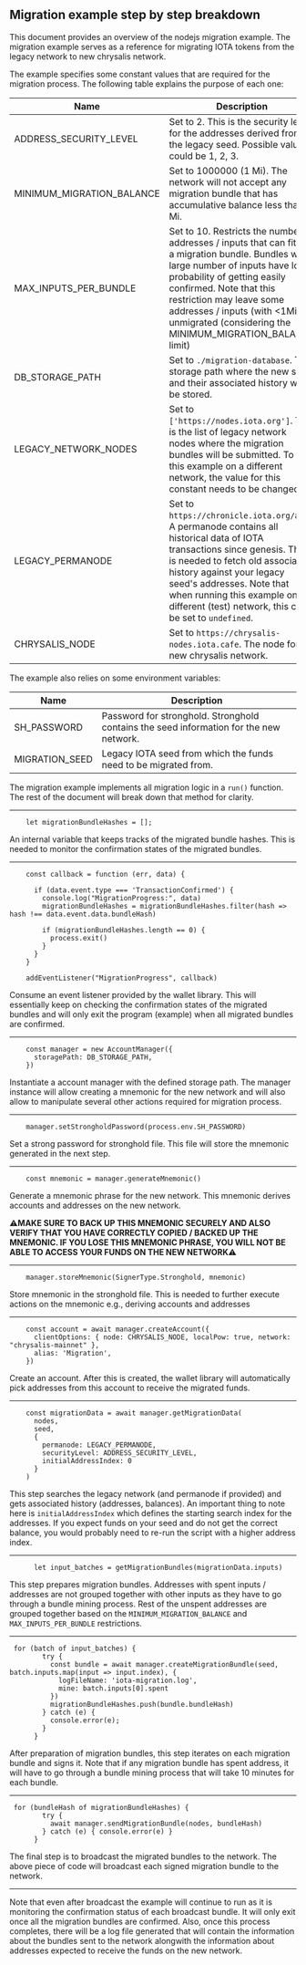 ## Migration example step by step breakdown

This document provides an overview of the nodejs migration example. The migration example serves as a reference for migrating IOTA tokens from the legacy network to new chrysalis network. 

The example specifies some constant values that are required for the migration process. The following table explains the purpose of each one:

| Name                      | Description                                                                                                                                                                                                                                                                                                             |
|---------------------------|-------------------------------------------------------------------------------------------------------------------------------------------------------------------------------------------------------------------------------------------------------------------------------------------------------------------------|
| ADDRESS_SECURITY_LEVEL    | Set to 2. This is the security level for the addresses derived from the legacy seed. Possible values could be 1, 2, 3.                                                                                                                                                                                                |
| MINIMUM_MIGRATION_BALANCE | Set to 1000000 (1 Mi). The network will not accept any migration bundle that has accumulative balance less than 1 Mi.                                                                                                                                                                                                   |
| MAX_INPUTS_PER_BUNDLE     | Set to 10. Restricts the number of addresses / inputs that can fit into a migration bundle. Bundles with large number of inputs have low probability of getting easily confirmed. Note that this restriction may leave some addresses / inputs (with <1Mi) unmigrated (considering the MINIMUM_MIGRATION_BALANCE limit) |
| DB_STORAGE_PATH           | Set to `./migration-database`. The storage path where the new seed and their associated history will be stored.                                                                                                                                                                                                         |
| LEGACY_NETWORK_NODES      | Set to `['https://nodes.iota.org']`. This is the list of legacy network nodes where the migration bundles will be submitted. To run this example on a different network, the value for this constant needs to be changed.                                                                                               |
| LEGACY_PERMANODE          | Set to `https://chronicle.iota.org/api`. A permanode contains all historical data of IOTA transactions since genesis. This is needed to fetch old associated history against your legacy seed's addresses. Note that when running this example on a different (test) network, this can be set to `undefined`.           |
| CHRYSALIS_NODE            | Set to `https://chrysalis-nodes.iota.cafe`. The node for new chrysalis network.                                                                                                                                                                                                                                         |

The example also relies on some environment variables:

| Name                      | Description                                                                                                                                                                                                                                                                                                             |
|---------------------------|-------------------------------------------------------------------------------------------------------------------------------------------------------------------------------------------------------------------------------------------------------------------------------------------------------------------------|
| SH_PASSWORD    | Password for stronghold. Stronghold contains the seed information for the new network.                                                                                                                                                                      |
| MIGRATION_SEED | Legacy IOTA seed from which the funds need to be migrated from.                                                                                                                                                                                                   |

The migration example implements all migration logic in a `run()` function. The rest of the document will break down that method for clarity.


---

```
    let migrationBundleHashes = [];
```

An internal variable that keeps tracks of the migrated bundle hashes. This is needed to monitor the confirmation states of the migrated bundles. 

---
 

```
    const callback = function (err, data) {
 
      if (data.event.type === 'TransactionConfirmed') {
        console.log("MigrationProgress:", data)
        migrationBundleHashes = migrationBundleHashes.filter(hash => hash !== data.event.data.bundleHash)

        if (migrationBundleHashes.length == 0) {
          process.exit()
        }
      }
    }

    addEventListener("MigrationProgress", callback)
```

Consume an event listener provided by the wallet library. This will essentially keep on checking the confirmation states of the migrated bundles and will only exit the program (example) when all migrated bundles are confirmed. 

---

```
    const manager = new AccountManager({
      storagePath: DB_STORAGE_PATH,
    })
```

Instantiate a account manager with the defined storage path. The manager instance will allow creating a mnemonic for the new network and will also allow to manipulate several other actions required for migration process.



---

```
    manager.setStrongholdPassword(process.env.SH_PASSWORD)
```

Set a strong password for stronghold file. This file will store the mnemonic generated in the next step. 



---

```
    const mnemonic = manager.generateMnemonic()
```

Generate a mnemonic phrase for the new network. This mnemonic derives accounts and addresses on the new network. 

:warning:**MAKE SURE TO BACK UP THIS MNEMONIC SECURELY AND ALSO VERIFY THAT YOU HAVE CORRECTLY COPIED / BACKED UP THE MNEMONIC. IF YOU LOSE THIS MNEMONIC PHRASE, YOU WILL NOT BE ABLE TO ACCESS YOUR FUNDS ON THE NEW NETWORK**:warning:



---

```
    manager.storeMnemonic(SignerType.Stronghold, mnemonic)
```

Store mnemonic in the stronghold file. This is needed to further execute actions on the mnemonic e.g., deriving accounts and addresses



---

```
    const account = await manager.createAccount({
      clientOptions: { node: CHRYSALIS_NODE, localPow: true, network: "chrysalis-mainnet" },
      alias: 'Migration',
    })

```

Create an account. After this is created, the wallet library will automatically pick addresses from this account to receive the migrated funds.



---

```
    const migrationData = await manager.getMigrationData(
      nodes,
      seed,
      {
        permanode: LEGACY_PERMANODE,
        securityLevel: ADDRESS_SECURITY_LEVEL,
        initialAddressIndex: 0
      }
    )
```

This step searches the legacy network (and permanode if provided) and gets associated history (addresses, balances). An important thing to note here is `initialAddressIndex` which defines the starting search index for the addresses. If you expect funds on your seed and do not get the correct balance, you would probably need to re-run the script with a higher address index. 



---

```
      let input_batches = getMigrationBundles(migrationData.inputs)
```

This step prepares migration bundles. Addresses with spent inputs / addresses are not grouped together with other inputs as they have to go through a bundle mining process. Rest of the unspent addresses are grouped together based on the `MINIMUM_MIGRATION_BALANCE` and `MAX_INPUTS_PER_BUNDLE` restrictions. 



---

```
 for (batch of input_batches) {
        try {
          const bundle = await manager.createMigrationBundle(seed, batch.inputs.map(input => input.index), {
            logFileName: 'iota-migration.log',
            mine: batch.inputs[0].spent
          })
          migrationBundleHashes.push(bundle.bundleHash)
        } catch (e) {
          console.error(e);
        }
      }
```

After preparation of migration bundles, this step iterates on each migration bundle and signs it. Note that if any migration bundle has spent address, it will have to go through a bundle mining process that will take 10 minutes for each bundle. 



---

```
 for (bundleHash of migrationBundleHashes) {
        try {
          await manager.sendMigrationBundle(nodes, bundleHash)
        } catch (e) { console.error(e) }
      }
```

The final step is to broadcast the migrated bundles to the network. The above piece of code will broadcast each signed migration bundle to the network. 

---

Note that even after broadcast the example will continue to run as it is monitoring the confirmation status of each broadcast bundle. It will only exit once all the migration bundles are confirmed. Also, once this process completes, there will be a log file generated that will contain the information about the bundles sent to the network alongwith the information about addresses expected to receive the funds on the new network. 
